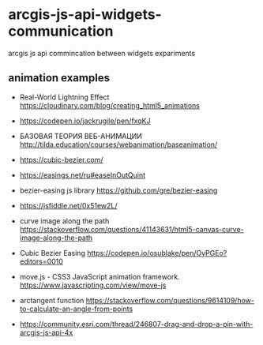 # arcgis-js-api-widgets-communication
arcgis js api commincation between widgets expariments

## animation examples

* Real-World Lightning Effect https://cloudinary.com/blog/creating_html5_animations 
* https://codepen.io/jackrugile/pen/fxqKJ
* БАЗОВАЯ ТЕОРИЯ ВЕБ-АНИМАЦИИ http://tilda.education/courses/webanimation/baseanimation/
* https://cubic-bezier.com/
* https://easings.net/ru#easeInOutQuint
* bezier-easing js library https://github.com/gre/bezier-easing
* https://jsfiddle.net/0x51ew2L/
* curve image along the path https://stackoverflow.com/questions/41143631/html5-canvas-curve-image-along-the-path
* Cubic Bezier Easing https://codepen.io/osublake/pen/OyPGEo?editors=0010
* move.js - CSS3 JavaScript animation framework. https://www.javascripting.com/view/move-js


*  arctangent function https://stackoverflow.com/questions/9614109/how-to-calculate-an-angle-from-points

* https://community.esri.com/thread/246807-drag-and-drop-a-pin-with-arcgis-js-api-4x